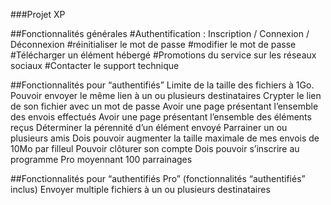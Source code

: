 ###Projet XP

##Fonctionnalités générales
#Authentification : Inscription / Connexion / Déconnexion
#réinitialiser le mot de passe
#modifier le mot de passe 
#Télécharger un élément hébergé
#Promotions du service sur les réseaux sociaux
#Contacter le support technique

##Fonctionnalités pour “authentifiés”
Limite de la taille des fichiers à 1Go.
Pouvoir envoyer le même lien à un ou plusieurs destinataires
Crypter le lien de son fichier avec un mot de passe
Avoir une page présentant l’ensemble des envois effectués
Avoir une page présentant l’ensemble des éléments reçus
Déterminer la pérennité d’un élément envoyé
Parrainer un ou plusieurs amis
Dois pouvoir augmenter la taille maximale de mes envois de 10Mo par filleul
Pouvoir clôturer son compte
Dois pouvoir s’inscrire au programme Pro moyennant 100 parrainages

##Fonctionnalités pour “authentifiés Pro” (fonctionnalités “authentifiés” inclus)
Envoyer multiple fichiers à un ou plusieurs destinataires
